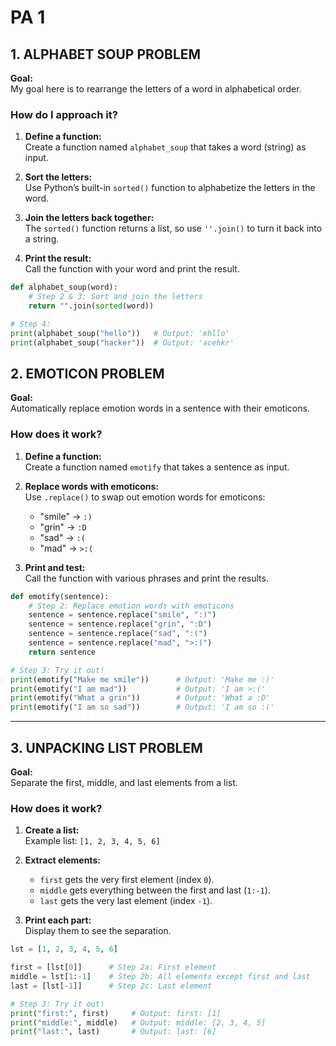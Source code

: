 # PA 1

## 1. ALPHABET SOUP PROBLEM

**Goal:**  
My goal here is to rearrange the letters of a word in alphabetical order.

### How do I approach it?

1. **Define a function:**  
   Create a function named `alphabet_soup` that takes a word (string) as input.

2. **Sort the letters:**  
   Use Python’s built-in `sorted()` function to alphabetize the letters in the word.

3. **Join the letters back together:**  
   The `sorted()` function returns a list, so use `''.join()` to turn it back into a string.

4. **Print the result:**  
   Call the function with your word and print the result.

```python
def alphabet_soup(word):
    # Step 2 & 3: Sort and join the letters
    return "".join(sorted(word))

# Step 4:
print(alphabet_soup("hello"))   # Output: 'ehllo'
print(alphabet_soup("hacker"))  # Output: 'acehkr'
```

## 2. EMOTICON PROBLEM

**Goal:**  
Automatically replace emotion words in a sentence with their emoticons.

### How does it work?

1. **Define a function:**  
   Create a function named `emotify` that takes a sentence as input.

2. **Replace words with emoticons:**  
   Use `.replace()` to swap out emotion words for emoticons:
   - "smile" → `:)`
   - "grin"  → `:D`
   - "sad"   → `:(`
   - "mad"   → `>:(`

3. **Print and test:**  
   Call the function with various phrases and print the results.

```python
def emotify(sentence):
    # Step 2: Replace emotion words with emoticons
    sentence = sentence.replace("smile", ":)")
    sentence = sentence.replace("grin", ":D")
    sentence = sentence.replace("sad", ":(")
    sentence = sentence.replace("mad", ">:(")
    return sentence

# Step 3: Try it out!
print(emotify("Make me smile"))      # Output: 'Make me :)'
print(emotify("I am mad"))           # Output: 'I am >:('
print(emotify("What a grin"))        # Output: 'What a :D'
print(emotify("I am so sad"))        # Output: 'I am so :('
```
---

## 3. UNPACKING LIST PROBLEM

**Goal:**  
Separate the first, middle, and last elements from a list.

### How does it work?

1. **Create a list:**  
   Example list: `[1, 2, 3, 4, 5, 6]`

2. **Extract elements:**
   - `first` gets the very first element (index `0`).
   - `middle` gets everything between the first and last (`1:-1`).
   - `last` gets the very last element (index `-1`).

3. **Print each part:**  
   Display them to see the separation.

```python
lst = [1, 2, 3, 4, 5, 6]

first = [lst[0]]      # Step 2a: First element
middle = lst[1:-1]    # Step 2b: All elements except first and last
last = [lst[-1]]      # Step 2c: Last element

# Step 3: Try it out!
print("first:", first)     # Output: first: [1]
print("middle:", middle)   # Output: middle: [2, 3, 4, 5]
print("last:", last)       # Output: last: [6]
```

